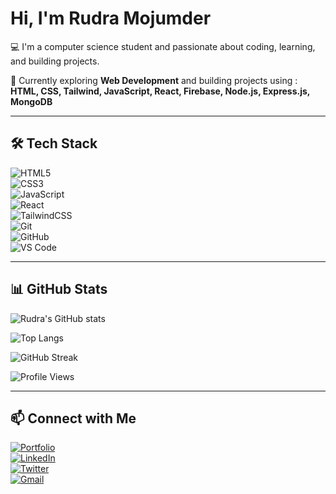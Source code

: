 #  Hi, I'm Rudra Mojumder  

💻 I'm a computer science student and passionate about coding, learning, and building projects.  

🚀 Currently exploring **Web Development** and building projects using :  
**HTML, CSS, Tailwind, JavaScript, React, Firebase, Node.js, Express.js, MongoDB**  

---

## 🛠️ Tech Stack  
![HTML5](https://img.shields.io/badge/HTML5-E34F26?style=for-the-badge&logo=html5&logoColor=white)  
![CSS3](https://img.shields.io/badge/CSS3-1572B6?style=for-the-badge&logo=css3&logoColor=white)  
![JavaScript](https://img.shields.io/badge/JavaScript-F7DF1E?style=for-the-badge&logo=javascript&logoColor=black)  
![React](https://img.shields.io/badge/React-20232A?style=for-the-badge&logo=react&logoColor=61DAFB)  
![TailwindCSS](https://img.shields.io/badge/TailwindCSS-38B2AC?style=for-the-badge&logo=tailwind-css&logoColor=white)  
![Git](https://img.shields.io/badge/Git-F05032?style=for-the-badge&logo=git&logoColor=white)  
![GitHub](https://img.shields.io/badge/GitHub-181717?style=for-the-badge&logo=github&logoColor=white)  
![VS Code](https://img.shields.io/badge/VS%20Code-0078D4?style=for-the-badge&logo=visual-studio-code&logoColor=white)  

---

## 📊 GitHub Stats  
![Rudra's GitHub stats](https://github-readme-stats.vercel.app/api?username=TheRudraBro&show_icons=true&theme=tokyonight)  

![Top Langs](https://github-readme-stats.vercel.app/api/top-langs/?username=TheRudraBro&layout=compact&theme=tokyonight)  

![GitHub Streak](https://github-readme-streak-stats.herokuapp.com/?user=TheRudraBro&theme=tokyonight)  

![Profile Views](https://komarev.com/ghpvc/?username=TheRudraBro&label=Profile%20Views&color=0e75b6&style=flat)  



---

## 📫 Connect with Me  
[![Portfolio](https://img.shields.io/badge/🌐-Portfolio-blue)](https://rudra-mojumder-portfolio.netlify.app/)  
[![LinkedIn](https://img.shields.io/badge/LinkedIn-Profile-blue)](https://www.linkedin.com/in/rudra-mojumder-05a053306/)  
[![Twitter](https://img.shields.io/badge/Twitter-Profile-blue)](https://x.com/TheRudraBroo)  
[![Gmail](https://img.shields.io/badge/Email-Contact-red)](mailto:rudramraj22@gmail.com)  

